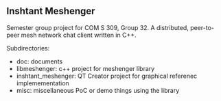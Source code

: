 Inshtant Meshenger
------------------
Semester group project for COM S 309, Group 32. A distributed, peer-to-peer mesh network chat client written in C++.

Subdirectories:

- doc: documents
- libmeshenger: c++ project for meshenger library
- inshtant_meshenger: QT Creator project for graphical referenec implemementation
- misc: miscellaneous PoC or demo things using the library

